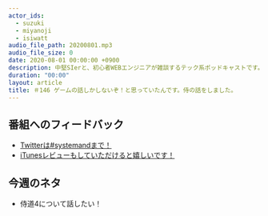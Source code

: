 ```yaml
---
actor_ids:
  - suzuki
  - miyanoji
  - isiwatt
audio_file_path: 20200801.mp3
audio_file_size: 0
date: 2020-08-01 00:00:00 +0900
description: 中堅SIerと、初心者WEBエンジニアが雑談するテック系ポッドキャストです。
duration: "00:00"
layout: article
title: ＃146 ゲームの話しかしないぞ！と思っていたんです。侍の話をしました。
---
```

## 番組へのフィードバック
* [Twitterは#systemandまで！](https://twitter.com/search?q=%23systemand)
* [iTunesレビューもしていただけると嬉しいです！](https://itunes.apple.com/jp/podcast/systemand-online/id1205168408?mt=2)

## 今週のネタ
* 侍道4について話したい！

